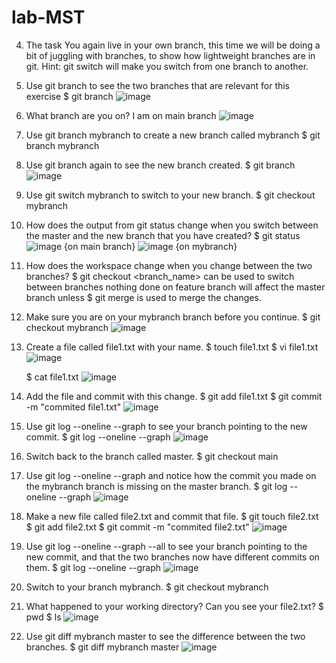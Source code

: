 # lab-MST
4. The task
You again live in your own branch, this time we will be doing a bit of juggling with branches, to show how lightweight branches are in git. Hint: git switch will make you switch from one branch to another.
1.	Use git branch to see the two branches that are relevant for this exercise
   $ git branch
  	![image](https://github.com/Vinay000001/lab-MST/assets/156875473/7b4633da-30d9-4345-a614-84418cf03206)

2.	What branch are you on?
   I am on main branch
   ![image](https://github.com/Vinay000001/lab-MST/assets/156875473/26b6b504-7a45-4f6c-86f0-f09877704f36)

3.	Use git branch mybranch to create a new branch called mybranch
   $ git branch mybranch
4.	Use git branch again to see the new branch created.
   $ git branch![image](https://github.com/Vinay000001/lab-MST/assets/156875473/d9af6db5-dc95-4eed-ad6d-b7ba53618ef1)

5.	Use git switch mybranch to switch to your new branch.
   $ git checkout mybranch
6.	How does the output from git status change when you switch between the master and the new branch that you have created?
   $ git status
  	![image](https://github.com/Vinay000001/lab-MST/assets/156875473/70bd0484-c743-44f6-9ea7-9cc2003af703)
  	{on main branch}
  	![image](https://github.com/Vinay000001/lab-MST/assets/156875473/5900af96-8b08-48f4-a187-55b95e7db581)
  	{on mybranch}

7.	How does the workspace change when you change between the two branches?
   $ git checkout <branch_name> can be used to switch between branches
  	nothing done on feature branch will affect the master branch unless
  	$ git merge <branch name> is used to merge the changes.
8.	Make sure you are on your mybranch branch before you continue.
   $ git checkout mybranch
  	![image](https://github.com/Vinay000001/lab-MST/assets/156875473/e32a6b28-a394-4a75-8a8f-7f9d7a171df7)

9.	Create a file called file1.txt with your name.
   $ touch file1.txt
  	$ vi file1.txt
  	![image](https://github.com/Vinay000001/lab-MST/assets/156875473/95796f4c-30e4-4890-b030-5f9229b055ed)

  	$ cat file1.txt
  	![image](https://github.com/Vinay000001/lab-MST/assets/156875473/796bb635-c8bd-4413-8e05-069a77e5d4c9)

10.	Add the file and commit with this change.
    $ git add file1.txt
    $ git commit -m "commited file1.txt"
   	![image](https://github.com/Vinay000001/lab-MST/assets/156875473/12205e38-d5e4-4444-9245-bd5f50217546)

11.	Use git log --oneline --graph to see your branch pointing to the new commit.
    $ git log --oneline --graph
   	![image](https://github.com/Vinay000001/lab-MST/assets/156875473/6acf278a-0a11-4613-b045-6b8f330124a9)

12.	Switch back to the branch called master.
    $ git checkout main
13.	Use git log --oneline --graph and notice how the commit you made on the mybranch branch is missing on the master branch.
    $ git log --oneline --graph
   	![image](https://github.com/Vinay000001/lab-MST/assets/156875473/db8594c5-e4af-424b-932a-1cbe7b2e04a0)

14.	Make a new file called file2.txt and commit that file.
  	 $ git touch file2.txt
    $ git add file2.txt
    $ git commit -m "commited file2.txt"
   	![image](https://github.com/Vinay000001/lab-MST/assets/156875473/fa800f76-7440-4170-8d98-6f2e473037d1)

15.	Use git log --oneline --graph --all to see your branch pointing to the new commit, and that the two branches now have different commits on them.
    $ git log --oneline --graph
   	![image](https://github.com/Vinay000001/lab-MST/assets/156875473/e89424a4-620b-40d2-b0b7-3ed00bd22797)

16.	Switch to your branch mybranch.
    $ git checkout mybranch
17.	What happened to your working directory? Can you see your file2.txt?
    $ pwd
    $ ls
   	![image](https://github.com/Vinay000001/lab-MST/assets/156875473/195c5223-05bf-4264-aeaf-f460422b36c2)

18.	Use git diff mybranch master to see the difference between the two branches.
    $ git diff mybranch master
   	![image](https://github.com/Vinay000001/lab-MST/assets/156875473/f9ded3d4-85c8-41b2-a925-2d7567fc5deb)

